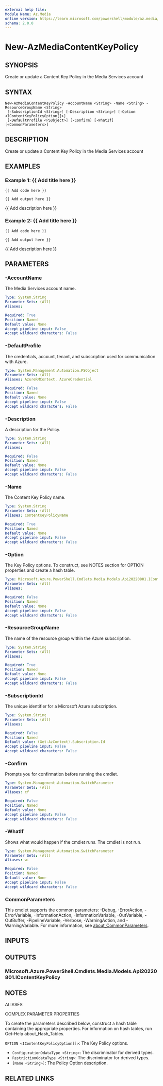 ```yaml
---
external help file:
Module Name: Az.Media
online version: https://learn.microsoft.com/powershell/module/az.media/new-azmediacontentkeypolicy
schema: 2.0.0
---
```


# New-AzMediaContentKeyPolicy

## SYNOPSIS
Create or update a Content Key Policy in the Media Services account

## SYNTAX

```
New-AzMediaContentKeyPolicy -AccountName <String> -Name <String> -ResourceGroupName <String>
 [-SubscriptionId <String>] [-Description <String>] [-Option <IContentKeyPolicyOption[]>]
 [-DefaultProfile <PSObject>] [-Confirm] [-WhatIf] [<CommonParameters>]
```

## DESCRIPTION
Create or update a Content Key Policy in the Media Services account

## EXAMPLES

### Example 1: {{ Add title here }}
```powershell
{{ Add code here }}
```

```output
{{ Add output here }}
```

{{ Add description here }}

### Example 2: {{ Add title here }}
```powershell
{{ Add code here }}
```

```output
{{ Add output here }}
```

{{ Add description here }}

## PARAMETERS

### -AccountName
The Media Services account name.

```yaml
Type: System.String
Parameter Sets: (All)
Aliases:

Required: True
Position: Named
Default value: None
Accept pipeline input: False
Accept wildcard characters: False
```

### -DefaultProfile
The credentials, account, tenant, and subscription used for communication with Azure.

```yaml
Type: System.Management.Automation.PSObject
Parameter Sets: (All)
Aliases: AzureRMContext, AzureCredential

Required: False
Position: Named
Default value: None
Accept pipeline input: False
Accept wildcard characters: False
```

### -Description
A description for the Policy.

```yaml
Type: System.String
Parameter Sets: (All)
Aliases:

Required: False
Position: Named
Default value: None
Accept pipeline input: False
Accept wildcard characters: False
```

### -Name
The Content Key Policy name.

```yaml
Type: System.String
Parameter Sets: (All)
Aliases: ContentKeyPolicyName

Required: True
Position: Named
Default value: None
Accept pipeline input: False
Accept wildcard characters: False
```

### -Option
The Key Policy options.
To construct, see NOTES section for OPTION properties and create a hash table.

```yaml
Type: Microsoft.Azure.PowerShell.Cmdlets.Media.Models.Api20220801.IContentKeyPolicyOption[]
Parameter Sets: (All)
Aliases:

Required: False
Position: Named
Default value: None
Accept pipeline input: False
Accept wildcard characters: False
```

### -ResourceGroupName
The name of the resource group within the Azure subscription.

```yaml
Type: System.String
Parameter Sets: (All)
Aliases:

Required: True
Position: Named
Default value: None
Accept pipeline input: False
Accept wildcard characters: False
```

### -SubscriptionId
The unique identifier for a Microsoft Azure subscription.

```yaml
Type: System.String
Parameter Sets: (All)
Aliases:

Required: False
Position: Named
Default value: (Get-AzContext).Subscription.Id
Accept pipeline input: False
Accept wildcard characters: False
```

### -Confirm
Prompts you for confirmation before running the cmdlet.

```yaml
Type: System.Management.Automation.SwitchParameter
Parameter Sets: (All)
Aliases: cf

Required: False
Position: Named
Default value: None
Accept pipeline input: False
Accept wildcard characters: False
```

### -WhatIf
Shows what would happen if the cmdlet runs.
The cmdlet is not run.

```yaml
Type: System.Management.Automation.SwitchParameter
Parameter Sets: (All)
Aliases: wi

Required: False
Position: Named
Default value: None
Accept pipeline input: False
Accept wildcard characters: False
```

### CommonParameters
This cmdlet supports the common parameters: -Debug, -ErrorAction, -ErrorVariable, -InformationAction, -InformationVariable, -OutVariable, -OutBuffer, -PipelineVariable, -Verbose, -WarningAction, and -WarningVariable. For more information, see [about_CommonParameters](http://go.microsoft.com/fwlink/?LinkID=113216).

## INPUTS

## OUTPUTS

### Microsoft.Azure.PowerShell.Cmdlets.Media.Models.Api20220801.IContentKeyPolicy

## NOTES

ALIASES

COMPLEX PARAMETER PROPERTIES

To create the parameters described below, construct a hash table containing the appropriate properties. For information on hash tables, run Get-Help about_Hash_Tables.


`OPTION <IContentKeyPolicyOption[]>`: The Key Policy options.
  - `ConfigurationOdataType <String>`: The discriminator for derived types.
  - `RestrictionOdataType <String>`: The discriminator for derived types.
  - `[Name <String>]`: The Policy Option description.

## RELATED LINKS

